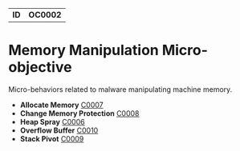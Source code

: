 |||
|---|---|
|**ID**|**OC0002**|


# Memory Manipulation Micro-objective #
Micro-behaviors related to malware manipulating machine memory.

* **Allocate Memory** [C0007](../memory-manipulation/allocate-memory.md)
* **Change Memory Protection** [C0008](../memory-manipulation/memory-protect.md)
* **Heap Spray** [C0006](../memory-manipulation/heapspray.md)
* **Overflow Buffer** [C0010](../memory-manipulation/overflow-buffer.md)
* **Stack Pivot** [C0009](../stack-pivot.md)

